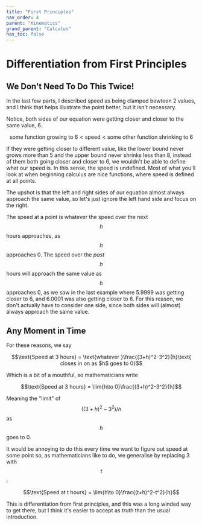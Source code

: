 ```yaml
---
title: "First Principles"
nav_order: 4
parent: "Kinematics"
grand_parent: "Calculus"
has_toc: false
---
```


# Differentiation from First Principles

## We Don't Need To Do This Twice!

In the last few parts, I described speed as being clamped bewteen 2 values, and I think that helps illustrate the point better, but it isn't necessary.

Notice, both sides of our equation were getting closer and closer to the same value, 6.

$$\text{some function growing to 6} < \text{speed} < \text{some other function shrinking to 6}$$

If they were getting closer to different value, like the lower bound never grows more than 5 and the upper bound never shrinks less than 8, 
instead of them both going closer and closer to 6, we wouldn't be able to define what our speed is.
In this sense, the speed is undefined. Most of what you'll look at when beginning calculus are nice functions, where speed is defined at all points.

The upshot is that the left and right sides of our equation almost always approach the same value, so let's just ignore the left hand side and focus on the right.

The speed at a point is whatever the speed over the next $$h$$ hours approaches, as $$h$$ approaches 0.
The speed over the *past* $$h$$ hours will approach the same value as $$h$$ approaches 0, as we saw in the last example where 5.9999 was getting closer to 6,
and 6.0001 was also getting closer to 6. For this reason, we don't actually have to consider one side, since both sides will (almost) always approach the same value.

## Any Moment in Time

For these reasons, we say

$$\text{Speed at 3 hours} = \text{whatever }\frac{(3+h)^2-3^2}{h}\text{ closes in on as $h$ goes to 0}$$

Which is a bit of a mouthful, so mathematicians write

$$\text{Speed at 3 hours} = \lim{h\to 0}\frac{(3+h)^2-3^2}{h}$$

Meaning the "limit" of $$((3+h)^2-3^2)/h$$ as $$h$$ goes to 0.

It would be annoying to do this every time we want to figure out speed at some point so, as mathematicians like to do, we generalise by replacing 3 with $$t$$:

$$\text{Speed at t hours} = \lim{h\to 0}\frac{(t+h)^2-t^2}{h}$$

This is differentiation from first principles, and this was a long winded way to get there, but I think it's easier to accept as truth than the usual introduction.
